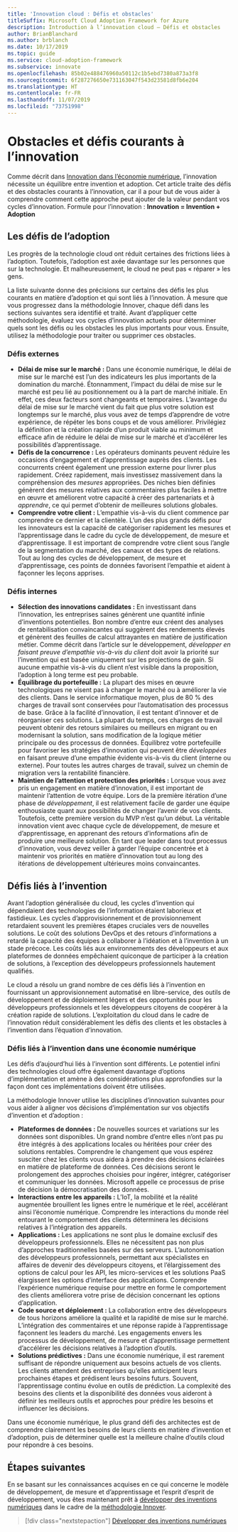 ```yaml
---
title: 'Innovation cloud : Défis et obstacles'
titleSuffix: Microsoft Cloud Adoption Framework for Azure
description: Introduction à l’innovation cloud – Défis et obstacles
author: BrianBlanchard
ms.author: brblanch
ms.date: 10/17/2019
ms.topic: guide
ms.service: cloud-adoption-framework
ms.subservice: innovate
ms.openlocfilehash: 85b02e488476960a50112c1b5ebd7380a873a3f8
ms.sourcegitcommit: 6f287276650e731163047f543d23581d8fb6e204
ms.translationtype: HT
ms.contentlocale: fr-FR
ms.lasthandoff: 11/07/2019
ms.locfileid: "73751998"
---
```

# <a name="common-blockers-and-challenges-to-innovation"></a>Obstacles et défis courants à l’innovation

Comme décrit dans [Innovation dans l’économie numérique](./index.md), l’innovation nécessite un équilibre entre invention et adoption. Cet article traite des défis et des obstacles courants à l’innovation, car il a pour but de vous aider à comprendre comment cette approche peut ajouter de la valeur pendant vos cycles d’innovation. Formule pour l’innovation : **Innovation = Invention + Adoption**

## <a name="adoption-challenges"></a>Les défis de l’adoption

Les progrès de la technologie cloud ont réduit certaines des frictions liées à l’adoption. Toutefois, l’adoption est axée davantage sur les personnes que sur la technologie. Et malheureusement, le cloud ne peut pas « réparer » les gens.

La liste suivante donne des précisions sur certains des défis les plus courants en matière d’adoption et qui sont liés à l’innovation. À mesure que vous progressez dans la méthodologie Innover, chaque défi dans les sections suivantes sera identifié et traité. Avant d’appliquer cette méthodologie, évaluez vos cycles d’innovation actuels pour déterminer quels sont les défis ou les obstacles les plus importants pour vous. Ensuite, utilisez la méthodologie pour traiter ou supprimer ces obstacles.

### <a name="external-challenges"></a>Défis externes

- **Délai de mise sur le marché :** Dans une économie numérique, le délai de mise sur le marché est l’un des indicateurs les plus importants de la domination du marché. Étonnamment, l’impact du délai de mise sur le marché est peu lié au positionnement ou à la part de marché initiale. En effet, ces deux facteurs sont changeants et temporaires. L’avantage du délai de mise sur le marché vient du fait que plus votre solution est longtemps sur le marché, plus vous avez de temps d’apprendre de votre expérience, de répéter les bons coups et de vous améliorer. Privilégiez la définition et la création rapide d’un produit viable au minimum et efficace afin de réduire le délai de mise sur le marché et d’accélérer les possibilités d’apprentissage.
- **Défis de la concurrence :** Les opérateurs dominants peuvent réduire les occasions d’engagement et d’apprentissage auprès des clients. Les concurrents créent également une pression externe pour livrer plus rapidement. Créez rapidement, mais investissez massivement dans la compréhension des _mesures_ appropriées. Des niches bien définies génèrent des mesures relatives aux commentaires plus faciles à mettre en œuvre et améliorent votre capacité à créer des partenariats et à _apprendre_, ce qui permet d’obtenir de meilleures solutions globales.
- **Comprendre votre client :** L’empathie vis-à-vis du client commence par comprendre ce dernier et la clientèle. L’un des plus grands défis pour les innovateurs est la capacité de catégoriser rapidement les mesures et l’apprentissage dans le cadre du cycle de développement, de mesure et d’apprentissage. Il est important de comprendre votre client sous l’angle de la segmentation du marché, des canaux et des types de relations. Tout au long des cycles de développement, de mesure et d’apprentissage, ces points de données favorisent l’empathie et aident à façonner les leçons apprises.

### <a name="internal-challenges"></a>Défis internes

- **Sélection des innovations candidates :** En investissant dans l’innovation, les entreprises saines génèrent une quantité infinie d’inventions potentielles. Bon nombre d’entre eux créent des analyses de rentabilisation convaincantes qui suggèrent des rendements élevés et génèrent des feuilles de calcul attrayantes en matière de justification métier. Comme décrit dans l’article sur le développement, *développer en faisant preuve d’empathie vis-à-vis du client* doit avoir la priorité sur l’invention qui est basée uniquement sur les projections de gain. Si aucune empathie vis-à-vis du client n’est visible dans la proposition, l’adoption à long terme est peu probable.
- **Équilibrage du portefeuille :** La plupart des mises en œuvre technologiques ne visent pas à changer le marché ou à améliorer la vie des clients. Dans le service informatique moyen, plus de 80 % des charges de travail sont conservées pour l’automatisation des processus de base. Grâce à la facilité d’innovation, il est tentant d’innover et de réorganiser ces solutions. La plupart du temps, ces charges de travail peuvent obtenir des retours similaires ou meilleurs en migrant ou en modernisant la solution, sans modification de la logique métier principale ou des processus de données. Équilibrez votre portefeuille pour favoriser les stratégies d’innovation qui peuvent être _développées_ en faisant preuve d’une empathie évidente vis-à-vis du client (interne ou externe). Pour toutes les autres charges de travail, suivez un chemin de migration vers la rentabilité financière.
- **Maintien de l’attention et protection des priorités :** Lorsque vous avez pris un engagement en matière d’innovation, il est important de maintenir l’attention de votre équipe. Lors de la première itération d’une phase de *développement*, il est relativement facile de garder une équipe enthousiaste quant aux possibilités de changer l’avenir de vos clients. Toutefois, cette première version du MVP n’est qu’un début. La véritable innovation vient avec chaque cycle de développement, de mesure et d’apprentissage, en apprenant des retours d’informations afin de produire une meilleure solution. En tant que leader dans tout processus d’innovation, vous devez veiller à garder l’équipe concentrée et à maintenir vos priorités en matière d’innovation tout au long des itérations de développement ultérieures moins convaincantes.

## <a name="invention-challenges"></a>Défis liés à l’invention

Avant l’adoption généralisée du cloud, les cycles d’invention qui dépendaient des technologies de l’information étaient laborieux et fastidieux. Les cycles d’approvisionnement et de provisionnement retardaient souvent les premières étapes cruciales vers de nouvelles solutions. Le coût des solutions DevOps et des retours d’informations a retardé la capacité des équipes à collaborer à l’idéation et à l’invention à un stade précoce. Les coûts liés aux environnements des développeurs et aux plateformes de données empêchaient quiconque de participer à la création de solutions, à l’exception des développeurs professionnels hautement qualifiés.

Le cloud a résolu un grand nombre de ces défis liés à l’invention en fournissant un approvisionnement automatisé en libre-service, des outils de développement et de déploiement légers et des opportunités pour les développeurs professionnels et les développeurs citoyens de coopérer à la création rapide de solutions. L’exploitation du cloud dans le cadre de l’innovation réduit considérablement les défis des clients et les obstacles à l’invention dans l’équation d’innovation.

### <a name="invention-challenges-in-a-digital-economy"></a>Défis liés à l’invention dans une économie numérique

Les défis d’aujourd’hui liés à l’invention sont différents. Le potentiel infini des technologies cloud offre également davantage d’options d’implémentation et amène à des considérations plus approfondies sur la façon dont ces implémentations doivent être utilisées.

La méthodologie Innover utilise les disciplines d’innovation suivantes pour vous aider à aligner vos décisions d’implémentation sur vos objectifs d’invention et d’adoption :

- **Plateformes de données :** De nouvelles sources et variations sur les données sont disponibles. Un grand nombre d’entre elles n’ont pas pu être intégrés à des applications locales ou héritées pour créer des solutions rentables. Comprendre le changement que vous espérez susciter chez les clients vous aidera à prendre des décisions éclairées en matière de plateforme de données. Ces décisions seront le prolongement des approches choisies pour ingérer, intégrer, catégoriser et communiquer les données. Microsoft appelle ce processus de prise de décision la démocratisation des données.
- **Interactions entre les appareils :** L’IoT, la mobilité et la réalité augmentée brouillent les lignes entre le numérique et le réel, accélérant ainsi l’économie numérique. Comprendre les interactions du monde réel entourant le comportement des clients déterminera les décisions relatives à l’intégration des appareils.
- **Applications :** Les applications ne sont plus le domaine exclusif des développeurs professionnels. Elles ne nécessitent pas non plus d’approches traditionnelles basées sur des serveurs. L’autonomisation des développeurs professionnels, permettant aux spécialistes en affaires de devenir des développeurs citoyens, et l’élargissement des options de calcul pour les API, les micro-services et les solutions PaaS élargissent les options d’interface des applications. Comprendre l’expérience numérique requise pour mettre en forme le comportement des clients améliorera votre prise de décision concernant les options d’application.
- **Code source et déploiement :** La collaboration entre des développeurs de tous horizons améliore la qualité et la rapidité de mise sur le marché. L’intégration des commentaires et une réponse rapide à l’apprentissage façonnent les leaders du marché. Les engagements envers les processus de développement, de mesure et d’apprentissage permettent d’accélérer les décisions relatives à l’adoption d’outils.
- **Solutions prédictives :** Dans une économie numérique, il est rarement suffisant de répondre uniquement aux besoins actuels de vos clients. Les clients attendent des entreprises qu’elles anticipent leurs prochaines étapes et prédisent leurs besoins futurs. Souvent, l’apprentissage continu évolue en outils de prédiction. La complexité des besoins des clients et la disponibilité des données vous aideront à définir les meilleurs outils et approches pour prédire les besoins et influencer les décisions.

Dans une économie numérique, le plus grand défi des architectes est de comprendre clairement les besoins de leurs clients en matière d’invention et d’adoption, puis de déterminer quelle est la meilleure chaîne d’outils cloud pour répondre à ces besoins.

## <a name="next-steps"></a>Étapes suivantes

En se basant sur les connaissances acquises en ce qui concerne le modèle de développement, de mesure et d’apprentissage et l’esprit d’esprit de développement, vous êtes maintenant prêt à [développer des inventions numériques](./invention.md) dans le cadre de la [méthodologie Innover](./index.md).

> [!div class="nextstepaction"]
> [Développer des inventions numériques](./invention.md)
